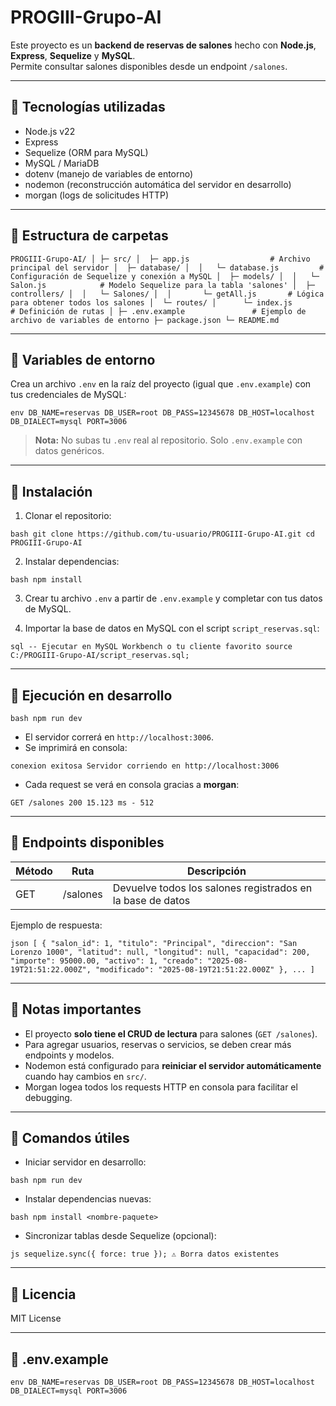 # PROGIII-Grupo-AI

Este proyecto es un **backend de reservas de salones** hecho con **Node.js**, **Express**, **Sequelize** y **MySQL**.  
Permite consultar salones disponibles desde un endpoint `/salones`.

---

## 🔹 Tecnologías utilizadas

- Node.js v22
- Express
- Sequelize (ORM para MySQL)
- MySQL / MariaDB
- dotenv (manejo de variables de entorno)
- nodemon (reconstrucción automática del servidor en desarrollo)
- morgan (logs de solicitudes HTTP)

---

## 🔹 Estructura de carpetas

`PROGIII-Grupo-AI/
│
├─ src/
│  ├─ app.js                  # Archivo principal del servidor
│  ├─ database/
│  │   └─ database.js         # Configuración de Sequelize y conexión a MySQL
│  ├─ models/
│  │   └─ Salon.js            # Modelo Sequelize para la tabla 'salones'
│  ├─ controllers/
│  │   └─ Salones/
│  │       └─ getAll.js       # Lógica para obtener todos los salones
│  └─ routes/
│      └─ index.js            # Definición de rutas
│
├─ .env.example               # Ejemplo de archivo de variables de entorno
├─ package.json
└─ README.md
`

---

## 🔹 Variables de entorno

Crea un archivo `.env` en la raíz del proyecto (igual que `.env.example`) con tus credenciales de MySQL:

`env
DB_NAME=reservas
DB_USER=root
DB_PASS=12345678
DB_HOST=localhost
DB_DIALECT=mysql
PORT=3006
`

> **Nota:** No subas tu `.env` real al repositorio. Solo `.env.example` con datos genéricos.

---

## 🔹 Instalación

1. Clonar el repositorio:

`bash
git clone https://github.com/tu-usuario/PROGIII-Grupo-AI.git
cd PROGIII-Grupo-AI
`

2. Instalar dependencias:

`bash
npm install
`

3. Crear tu archivo `.env` a partir de `.env.example` y completar con tus datos de MySQL.

4. Importar la base de datos en MySQL con el script `script_reservas.sql`:

`sql
-- Ejecutar en MySQL Workbench o tu cliente favorito
source C:/PROGIII-Grupo-AI/script_reservas.sql;
`

---

## 🔹 Ejecución en desarrollo

`bash
npm run dev
`

- El servidor correrá en `http://localhost:3006`.
- Se imprimirá en consola:

`conexion exitosa
Servidor corriendo en http://localhost:3006
`

- Cada request se verá en consola gracias a **morgan**:

`GET /salones 200 15.123 ms - 512
`

---

## 🔹 Endpoints disponibles

| Método | Ruta     | Descripción                                                |
| ------ | -------- | ---------------------------------------------------------- |
| GET    | /salones | Devuelve todos los salones registrados en la base de datos |

Ejemplo de respuesta:

`json
[
  {
    "salon_id": 1,
    "titulo": "Principal",
    "direccion": "San Lorenzo 1000",
    "latitud": null,
    "longitud": null,
    "capacidad": 200,
    "importe": 95000.00,
    "activo": 1,
    "creado": "2025-08-19T21:51:22.000Z",
    "modificado": "2025-08-19T21:51:22.000Z"
  },
  ...
]
`

---

## 🔹 Notas importantes

- El proyecto **solo tiene el CRUD de lectura** para salones (`GET /salones`).
- Para agregar usuarios, reservas o servicios, se deben crear más endpoints y modelos.
- Nodemon está configurado para **reiniciar el servidor automáticamente** cuando hay cambios en `src/`.
- Morgan logea todos los requests HTTP en consola para facilitar el debugging.

---

## 🔹 Comandos útiles

- Iniciar servidor en desarrollo:

`bash
npm run dev
`

- Instalar dependencias nuevas:

`bash
npm install <nombre-paquete>
`

- Sincronizar tablas desde Sequelize (opcional):

`js
sequelize.sync({ force: true }); ⚠️ Borra datos existentes
`

---

## 🔹 Licencia

MIT License

---

## 🔹 .env.example

`env
DB_NAME=reservas
DB_USER=root
DB_PASS=12345678
DB_HOST=localhost
DB_DIALECT=mysql
PORT=3006
`
